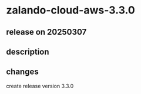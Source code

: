 # zalando-cloud-aws-3.3.0

## release on 20250307
## description
## changes
create release version 3.3.0


